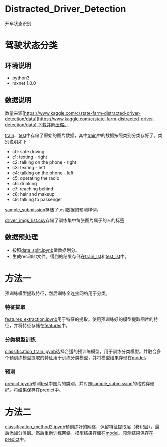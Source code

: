 # Distracted_Driver_Detection
开车状态识别

# 驾驶状态分类
## 环境说明
- python3 
- mxnet 1.0.0

## 数据说明
数量来源[https://www.kaggle.com/c/state-farm-distracted-driver-detection/data](https://www.kaggle.com/c/state-farm-distracted-driver-detection/data),下载并解压缩。

[train](train)、[test](test)中存储了原始的图片数据，其中[train](train)中的数据按照类别分类存好了。类别说明如下：
- c0: safe driving
- c1: texting - right
- c2: talking on the phone - right
- c3: texting - left
- c4: talking on the phone - left
- c5: operating the radio
- c6: drinking
- c7: reaching behind
- c8: hair and makeup
- c9: talking to passenger

[sample_submission](sample_submission.csv)存储了test数据的预测样例。

[driver_imgs_list.csv](driver_imgs_list.csv.csv)存储了训练集中每张图片属于的人的标签

## 数据预处理
- 按照[data_split.ipynb](data_split.ipynb)做数据划分。
- 生成rec和lst文件。得到的结果存储在[train_lst](train_lst)和[test_lst](test_lst)中。

# 方法一
预训练模型提取特征，然后训练全连接网络用于分类。
### 特征提取
[features_extraction.ipynb](features_extraction.ipynb)用于特征的提取。使用预训练好的模型提取图片的特征，并将特征存储在[features](features)中。

### 分类模型训练
[classification_train.ipynb](classification_train.ipynb)选择合适的预训练模型，用于训练分类模型。并融合多个预训练模型提取的特征用于训练分类模型，并将模型结果存储在[model](model)。

### 预测
[predict.ipynb](predict.ipynb)预测[test](test)中图片的类别，并对照[sample_submission](sample_submission.csv)的格式存储好。将结果保存在[predict](predict)中。

# 方法二
[classification_method2.ipynb](classification_method2.ipynb)预训练好的网络，保留特征提取层（卷积层），最后添加分类层。然后重新训练网络。模型结果存储在[model](model)。预测结果保存在[predict](predict)中。
